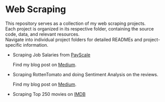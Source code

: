 # Web Scraping

This repository serves as a collection of my web scraping projects. <br> 
Each project is organized in its respective folder, containing the source code, data, and relevant resources.<br>
Navigate into individual project folders for detailed READMEs and project-specific information.

- Scraping Job Salaries from [PayScale](https://www.payscale.com/research/US/Job)
  
    Find my blog post on [Medium](https://medium.com/@szilvasipeter2000/scraping-payscale-com-for-salary-information-in-the-information-technology-sector-d1281611c94e).
  
- Scraping RottenTomato and doing Sentiment Analysis on the reviews.
  
    Find my blog post on [Medium](https://medium.com/@szilvasipeter2000/aws-sentiment-analysis-for-rotten-tomatoes-movie-reviews-0ab5bc7b94f2).
  
- Scraping Top 250 movies on [IMDB](https://www.imdb.com/chart/top/?ref_=nv_mv_250)
